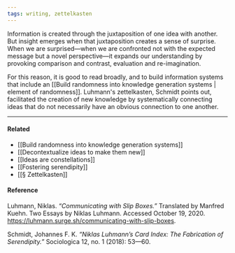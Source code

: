 ```yaml
---
tags: writing, zettelkasten
---
```


Information is created through the juxtaposition of one idea with another. But
insight emerges when that juxtaposition creates a sense of surprise. When we are
surprised—when we are confronted not with the expected message but a novel
perspective—it expands our understanding by provoking comparison and contrast,
evaluation and re-imagination.

For this reason, it is good to read broadly, and to build information systems
that include an
[[Build randomness into knowledge generation systems | element of randomness]].
Luhmann's zettelkasten, Schmidt points out, facilitated the creation of new
knowledge by systematically connecting ideas that do not necessarily have an
obvious connection to one another.

---

#### Related

- [[Build randomness into knowledge generation systems]]
- [[Decontextualize ideas to make them new]]
- [[Ideas are constellations]]
- [[Fostering serendipity]]
- [[§ Zettelkasten]]

#### Reference

Luhmann, Niklas. _“Communicating with Slip Boxes.”_ Translated by Manfred Kuehn.
Two Essays by Niklas Luhmann. Accessed October 19, 2020.
https://luhmann.surge.sh/communicating-with-slip-boxes.

Schmidt, Johannes F. K. _“Niklas Luhmann’s Card Index: The Fabrication of
Serendipity.”_ Sociologica 12, no. 1 (2018): 53—60.
